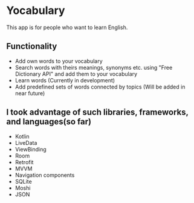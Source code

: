 # Yocabulary

This app is for people who want to learn English.

## Functionality
* Add own words to your vocabulary
* Search words with theirs meanings, synonyms etc. using "Free Dictionary API" and add them to your vocabulary
* Learn words (Currently in development)
* Add predefined sets of words connected by topics (Will be added in near future)

## I took advantage of such libraries, frameworks, and languages(so far)
* Kotlin
* LiveData
* ViewBinding
* Room
* Retrofit
* MVVM
* Navigation components
* SQLite
* Moshi
* JSON
